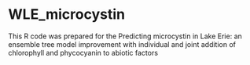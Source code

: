 # WLE_microcystin
This R code was prepared for the Predicting microcystin in Lake Erie: an ensemble tree model improvement with individual and joint addition of chlorophyll and phycocyanin to abiotic factors
